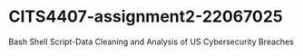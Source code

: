 # CITS4407-assignment2-22067025
Bash Shell Script-Data Cleaning and Analysis of US Cybersecurity Breaches
